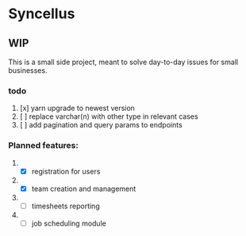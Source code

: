 # Syncellus

## WIP

This is a small side project, meant to solve day-to-day issues for small
businesses.

### todo

1. [x] yarn upgrade to newest version
2. [ ] replace varchar(n) with other type in relevant cases
3. [ ] add pagination and query params to endpoints

### Planned features:

1.
   - [x] registration for users
2.
   - [x] team creation and management
3.
   - [ ] timesheets reporting
4.
   - [ ] job scheduling module
